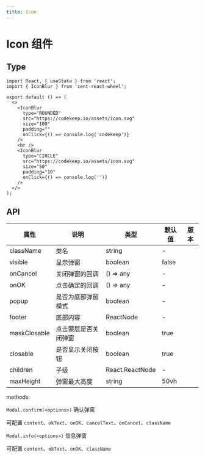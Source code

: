 ```yaml
---
title: Icon
---
```


# Icon 组件

## Type

```tsx
import React, { useState } from 'react';
import { IconBlur } from 'cent-react-wheel';

export default () => (
  <>
    <IconBlur
      type="ROUNDED"
      src="https://codekeep.io/assets/icon.svg"
      size="100"
      padding=""
      onClick={() => console.log('codekeep')}
    />
    <br />
    <IconBlur
      type="CIRCLE"
      src="https://codekeep.io/assets/icon.svg"
      size="50"
      padding="10"
      onClick={() => console.log('')}
    />
  </>
);
```

## API

| 属性         | 说明                 | 类型            | 默认值 | 版本 |
| ------------ | -------------------- | --------------- | ------ | ---- |
| className    | 类名                 | string          | -      |      |
| visible      | 显示弹窗             | boolean         | false  |      |
| onCancel     | 关闭弹窗的回调       | () => any       | -      |      |
| onOK         | 点击确定的回调       | () => any       | -      |      |
| popup        | 是否为底部弹窗模式   | boolean         | -      |      |
| footer       | 底部内容             | ReactNode       | -      |      |
| maskClosable | 点击蒙层是否关闭弹窗 | boolean         | true   |      |
| closable     | 是否显示关闭按钮     | boolean         | true   |      |
| children     | 子级                 | React.ReactNode | -      |      |
| maxHeight    | 弹窗最大高度         | string          | 50vh   |      |

methods:

`Modal.confirm(<options>)` 确认弹窗

可配置 `content`、`okText`、`onOK`、`cancelText`、`onCancel`、`className`

`Modal.info(<options>)` 信息弹窗

可配置 `content`、`okText`、`onOK`、`className`

